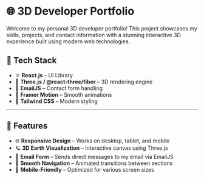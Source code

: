 # 🌐 3D Developer Portfolio

Welcome to my personal 3D developer portfolio! This project showcases my skills, projects, and contact information with a stunning interactive 3D experience built using modern web technologies.

## 🔧 Tech Stack

- ⚛️ **React.js** – UI Library
- 🌌 **Three.js / @react-three/fiber** – 3D rendering engine
- 💌 **EmailJS** – Contact form handling
- 🎥 **Framer Motion** – Smooth animations
- 💅 **Tailwind CSS** – Modern styling

---

## 📁 Features

- 🌐 **Responsive Design** – Works on desktop, tablet, and mobile
- 🪐 **3D Earth Visualization** – Interactive canvas using Three.js
- 💬 **Email Form** – Sends direct messages to my email via EmailJS
- 🧭 **Smooth Navigation** – Animated transitions between sections
- 📱 **Mobile-Friendly** – Optimized for various screen sizes
